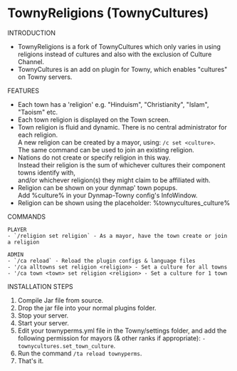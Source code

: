 # TownyReligions (TownyCultures)

INTRODUCTION
- TownyReligions is a fork of TownyCultures which only varies in using religions instead of cultures and also with the exclusion of Culture Channel.
- TownyCultures is an add on plugin for Towny, which enables "cultures" on Towny servers.
 
FEATURES
- Each town has a 'religion' e.g. "Hinduism", "Christianity", "Islam", "Taoism" etc.
- Each town religion is displayed on the Town screen.
- Town religion is fluid and dynamic. 
  There is no central administrator for each religion.
  <br>A new religion can be created by a mayor, using: `/c set <culture>`.
  <br>The same command can be used to join an existing religion.
- Nations do not create or specify religion in this way.
  <br>Instead their religion is the sum of whichever cultures their component towns identify with, 
  <br>and/or whichever religion(s) they might claim to be affiliated with.
- Religion can be shown on your dynmap' town popups.
  <br>Add %culture% in your Dynmap-Towny config's InfoWindow.
- Religion can be shown using the placeholder: %townycultures_culture%

COMMANDS

    PLAYER
    - `/religion set religion` - As a mayor, have the town create or join a religion
    
    ADMIN
    - `/ca reload` - Reload the plugin configs & language files
    - '/ca alltowns set religion <religion> - Set a culture for all towns
    - '/ca town <town> set religion <religion> - Set a culture for 1 town
      
INSTALLATION STEPS
1. Compile Jar file from source.
2. Drop the jar file into your normal plugins folder.
3. Stop your server.
4. Start your server.
5. Edit your townyperms.yml file in the Towny/settings folder, 
   and add the following permission for mayors (& other ranks if appropriate):
   `- townycultures.set_town_culture`.
6. Run the command `/ta reload townyperms`.   
7. That's it.

